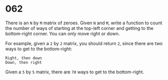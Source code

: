 [_metadata_:difficulty]:-  "Medium"
[_metadata_:asker]:-       "Facebook"
[_metadata_:tags]:-        "matrix path"

# 062

There is an `N` by `M` matrix of zeroes. Given `N` and `M`, write a function to count the number of ways of starting at the top-left corner and getting to the bottom-right corner. You can only move right or down.

For example, given a `2` by `2` matrix, you should return `2`, since there are two ways to get to the bottom-right:

    Right, then down
    Down, then right

Given a `5` by `5` matrix, there are `70` ways to get to the bottom-right.
